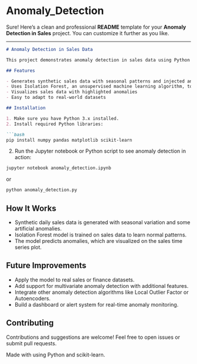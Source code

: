 # Anomaly_Detection
Sure! Here’s a clean and professional **README** template for your **Anomaly Detection in Sales** project. You can customize it further as you like.

---

````markdown
# Anomaly Detection in Sales Data

This project demonstrates anomaly detection in sales data using Python and machine learning techniques. The goal is to identify unusual sales patterns such as sudden spikes or drops that may indicate errors, fraud, or other significant events.

## Features

- Generates synthetic sales data with seasonal patterns and injected anomalies  
- Uses Isolation Forest, an unsupervised machine learning algorithm, to detect anomalies  
- Visualizes sales data with highlighted anomalies  
- Easy to adapt to real-world datasets  

## Installation

1. Make sure you have Python 3.x installed.  
2. Install required Python libraries:

```bash
pip install numpy pandas matplotlib scikit-learn
````

2. Run the Jupyter notebook or Python script to see anomaly detection in action:

```bash
jupyter notebook anomaly_detection.ipynb
```

or

```bash
python anomaly_detection.py
```

## How It Works

* Synthetic daily sales data is generated with seasonal variation and some artificial anomalies.
* Isolation Forest model is trained on sales data to learn normal patterns.
* The model predicts anomalies, which are visualized on the sales time series plot.

## Future Improvements

* Apply the model to real sales or finance datasets.
* Add support for multivariate anomaly detection with additional features.
* Integrate other anomaly detection algorithms like Local Outlier Factor or Autoencoders.
* Build a dashboard or alert system for real-time anomaly monitoring.

## Contributing

Contributions and suggestions are welcome! Feel free to open issues or submit pull requests.



Made with using Python and scikit-learn.

```


